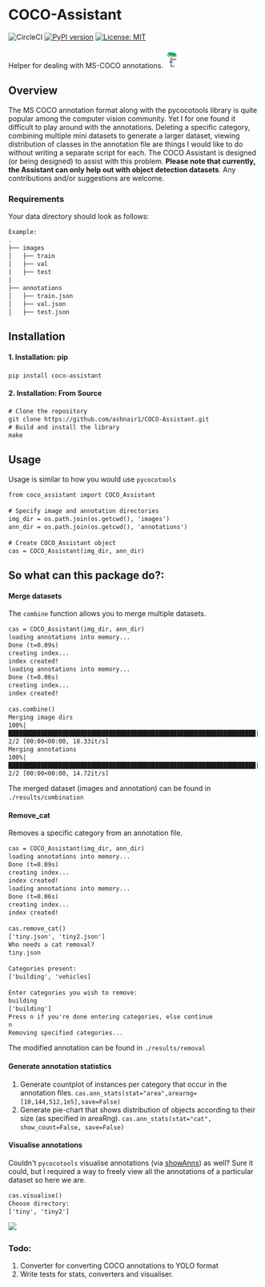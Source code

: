 # COCO-Assistant 

![CircleCI](https://circleci.com/gh/ashnair1/COCO-Assistant/tree/master.svg?style=shield&circle-token=553c83e37198fe02a71743d42ee427c292336743) [![PyPI version](https://badge.fury.io/py/coco-assistant.svg)](https://badge.fury.io/py/coco-assistant) [![License: MIT](https://img.shields.io/badge/License-MIT-yellow.svg)](https://opensource.org/licenses/MIT)

Helper for dealing with MS-COCO annotations. <img src="rep_stuff/coco.png" height="40">


## Overview
The MS COCO annotation format along with the pycocotools library is quite popular among the computer vision community. Yet I for one found it difficult to play around with the annotations. Deleting a specific category, combining multiple mini datasets to generate a larger dataset, viewing distribution of classes in the annotation file are things I would like to do without writing a separate script for each. The COCO Assistant is designed (or being designed) to assist with this problem. **Please note that currently, the Assistant can only help out with object detection datasets**. Any contributions and/or suggestions are welcome.

### Requirements
Your data directory should look as follows:

```
Example:
.
├── images
│   ├── train
│   ├── val
|   ├── test
|   
├── annotations
│   ├── train.json
│   ├── val.json
│   ├── test.json

``` 

## Installation

#### 1. Installation: pip </br>

`pip install coco-assistant`

#### 2. Installation: From Source
```
# Clone the repository
git clone https://github.com/ashnair1/COCO-Assistant.git
# Build and install the library
make
```

## Usage

Usage is similar to how you would use `pycocotools`

```
from coco_assistant import COCO_Assistant

# Specify image and annotation directories
img_dir = os.path.join(os.getcwd(), 'images')
ann_dir = os.path.join(os.getcwd(), 'annotations')

# Create COCO_Assistant object
cas = COCO_Assistant(img_dir, ann_dir)
```
## So what can this package do?:

#### Merge datasets

The `combine` function allows you to merge multiple datasets.

```
cas = COCO_Assistant(img_dir, ann_dir)                                                                                                                                                              
loading annotations into memory...
Done (t=0.09s)
creating index...
index created!
loading annotations into memory...
Done (t=0.06s)
creating index...
index created!

cas.combine()                                                                                                                                                                                       
Merging image dirs
100%|█████████████████████████████████████████████████████████████████████| 2/2 [00:00<00:00, 18.33it/s]
Merging annotations
100%|█████████████████████████████████████████████████████████████████████| 2/2 [00:00<00:00, 14.72it/s]

```
The merged dataset (images and annotation) can be found in `./results/combination`


#### Remove_cat

Removes a specific category from an annotation file.

```
cas = COCO_Assistant(img_dir, ann_dir)                                                                                                                                                              
loading annotations into memory...
Done (t=0.09s)
creating index...
index created!
loading annotations into memory...
Done (t=0.06s)
creating index...
index created!

cas.remove_cat()
['tiny.json', 'tiny2.json']
Who needs a cat removal?
tiny.json

Categories present:
['building', 'vehicles]

Enter categories you wish to remove:
building
['building']
Press n if you're done entering categories, else continue
n
Removing specified categories...
```
The modified annotation can be found in `./results/removal`


#### Generate annotation statistics

1. Generate countplot of instances per category that occur in the annotation files.
`cas.ann_stats(stat="area",arearng=[10,144,512,1e5],save=False)`
2. Generate pie-chart that shows distribution of objects according to their size (as specified in areaRng).
`cas.ann_stats(stat="cat", show_count=False, save=False)`

#### Visualise annotations

Couldn't `pycocotools` visualise annotations (via [showAnns](https://github.com/cocodataset/cocoapi/blob/636becdc73d54283b3aac6d4ec363cffbb6f9b20/PythonAPI/pycocotools/coco.py#L233)) as well? Sure it could, but I required a way to freely view all the annotations of a particular dataset so here we are.

```
cas.visualise()
Choose directory:
['tiny', 'tiny2']
```

![](./rep_stuff/visualiser.gif)


### Todo: 
1. Converter for converting COCO annotations to YOLO format
2. Write tests for stats, converters and visualiser.
